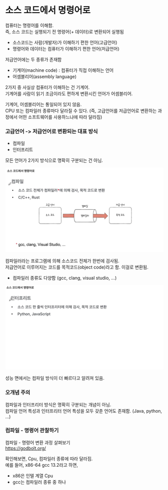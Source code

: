 # 소스 코드에서 명령어로

컴퓨터는 명령어를 이해함.<br>
즉, 소스 코드는 실행되기 전 명령어(+ 데이터)로 변환되어 실행됨

- 소스코드는 사람(개발자)가 이해하기 편한 언어(고급언어)
- 명령어와 데이터는 컴퓨터가 이해하기 편한 언어(저급언어)

저급언어에는 두 종류가 존재함

- 기계어(machine code) : 컴퓨터가 직접 이해하는 언어
- 어셈블리어(assembly language)

2가지 중 사실상 컴퓨터가 이해하는 건 기계어.<br>
기계어를 사람이 읽기 조금이라도 편하게 변환시킨 언어가 어셈블리어.

기계어, 어셈블리어는 통일되어 있지 않음.<br>
CPU 또는 컴파일러 종류마다 달라질 수 있다. (즉, 고급언어를 저급언어로 변환하는 과정에서 어떤 소프트웨어를 사용하느냐에 따라 달라짐)

### 고급언어 -> 저급언어로 변환되는 대표 방식

- 컴파일
- 인터프리트

모든 언어가 2가지 방식으로 명확히 구분되는 건 아님.

![Alt text](image.png)

컴파일러라는 프로그램에 의해 소스코드 전체가 한번에 검사됨.<br>
저급언어로 이루어지는 코드를 목적코드(object code)라고 함. 이걸로 변환됨.

- 컴파일러 종류도 다양함 (gcc, clang, visual studio, ...)

![Alt text](image-1.png)

성능 면에서는 컴파일 방식이 더 빠르다고 알려져 있음.

### 오개념 주의

컴파일과 인터프리터 방식은 명확히 구분되는 개념이 아님.<br>
컴파일 언어 특성과 인터프리터 언어 특성을 모두 갖춘 언어도 존재함. (Java, python, ...)

### 컴파일 - 명령어 관찰하기

컴파일 - 명령어 변환 과정 살펴보기<br>
https://godbolt.org/

확인해보면, Cpu, 컴파일러 종류에 따라 달라짐.<br>
예를 들어, x86-64 gcc 13.2라고 하면,

- x86은 인텔 계열 Cpu
- gcc는 컴파일러 종류 중 하나
